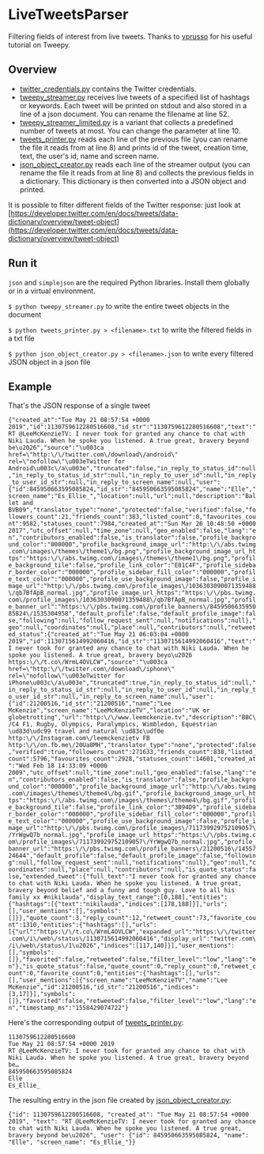 # LiveTweetsParser
Filtering fields of interest from live tweets.
Thanks to [vprusso](https://github.com/vprusso/youtube_tutorials/tree/master/twitter_python/part_1_streaming_tweets) for his useful tutorial on Tweepy.

## Overview
* [twitter_credentials.py](twitter_credentials.py) contains the Twitter credentials.
* [tweepy_streamer.py](tweepy_streamer.py) receives live tweets of a specified list of hashtags or keywords. Each tweet will be printed on stdout and also stored in a line of a json document. You can rename the filename at line 52.
* [tweepy_streamer_limited.py](tweepy_streamer_limited.py) is a variant that collects a predefined number of tweets at most. You can change the parameter at line 10.
* [tweets_printer.py](tweets_printer.py) reads each line of the previous file (you can rename the file it reads from at line 8) and prints id of the tweet, creation time, text, the user's id, name and screen name.
* [json_object_creator.py](json_object_creator.py) reads each line of the streamer output (you can rename the file it reads from at line 8) and collects the previous fields in a dictionary. This dictionary is then converted into a JSON object and printed.

It is possible to filter different fields of the Twitter response: just look at [https://developer.twitter.com/en/docs/tweets/data-dictionary/overview/tweet-object](https://developer.twitter.com/en/docs/tweets/data-dictionary/overview/tweet-object)

## Run it
```json``` and ```simplejson``` are the required Python libraries. Install them globally or in a virtual environment.

```$ python tweepy_streamer.py``` to write the entire tweet objects in the document

```$ python tweets_printer.py > <filename>.txt``` to write the filtered fields in a txt file

```$ python json_object_creator.py > <filename>.json``` to write every filtered JSON object in a json file 

## Example

That's the JSON response of a single tweet

```{"created_at":"Tue May 21 08:57:54 +0000 2019","id":1130759612280516608,"id_str":"1130759612280516608","text":"RT @LeeMcKenzieTV: I never took for granted any chance to chat with Niki Lauda. When he spoke you listened. A true great, bravery beyond be\u2026","source":"\u003ca href=\"http:\/\/twitter.com\/download\/android\" rel=\"nofollow\"\u003eTwitter for Android\u003c\/a\u003e","truncated":false,"in_reply_to_status_id":null,"in_reply_to_status_id_str":null,"in_reply_to_user_id":null,"in_reply_to_user_id_str":null,"in_reply_to_screen_name":null,"user":{"id":845950663595085824,"id_str":"845950663595085824","name":"Elle","screen_name":"Es_Ellie_","location":null,"url":null,"description":"Ballet and BVB09","translator_type":"none","protected":false,"verified":false,"followers_count":21,"friends_count":383,"listed_count":0,"favourites_count":9582,"statuses_count":7984,"created_at":"Sun Mar 26 10:48:50 +0000 2017","utc_offset":null,"time_zone":null,"geo_enabled":false,"lang":"en","contributors_enabled":false,"is_translator":false,"profile_background_color":"000000","profile_background_image_url":"http:\/\/abs.twimg.com\/images\/themes\/theme1\/bg.png","profile_background_image_url_https":"https:\/\/abs.twimg.com\/images\/themes\/theme1\/bg.png","profile_background_tile":false,"profile_link_color":"E81C4F","profile_sidebar_border_color":"000000","profile_sidebar_fill_color":"000000","profile_text_color":"000000","profile_use_background_image":false,"profile_image_url":"http:\/\/pbs.twimg.com\/profile_images\/1036303090071359488\/qb7BfApB_normal.jpg","profile_image_url_https":"https:\/\/pbs.twimg.com\/profile_images\/1036303090071359488\/qb7BfApB_normal.jpg","profile_banner_url":"https:\/\/pbs.twimg.com\/profile_banners\/845950663595085824\/1535304958","default_profile":false,"default_profile_image":false,"following":null,"follow_request_sent":null,"notifications":null},"geo":null,"coordinates":null,"place":null,"contributors":null,"retweeted_status":{"created_at":"Tue May 21 06:03:04 +0000 2019","id":1130715614992060416,"id_str":"1130715614992060416","text":"I never took for granted any chance to chat with Niki Lauda. When he spoke you listened. A true great, bravery beyo\u2026 https:\/\/t.co\/WrmL4OVLCW","source":"\u003ca href=\"http:\/\/twitter.com\/download\/iphone\" rel=\"nofollow\"\u003eTwitter for iPhone\u003c\/a\u003e","truncated":true,"in_reply_to_status_id":null,"in_reply_to_status_id_str":null,"in_reply_to_user_id":null,"in_reply_to_user_id_str":null,"in_reply_to_screen_name":null,"user":{"id":21200516,"id_str":"21200516","name":"Lee McKenzie","screen_name":"LeeMcKenzieTV","location":"UK or globetrotting","url":"http:\/\/www.leemckenzie.tv","description":"BBC\/C4 F1, Rugby, Olympics, Paralympics, Wimbledon, Equestrian \ud83d\udc99 travel and natural \ud83c\udf0e http:\/\/Instagram.com\/leemckenzietv FB http:\/\/on.fb.me\/20Ua8MH","translator_type":"none","protected":false,"verified":true,"followers_count":271633,"friends_count":838,"listed_count":5796,"favourites_count":2928,"statuses_count":14601,"created_at":"Wed Feb 18 14:33:09 +0000 2009","utc_offset":null,"time_zone":null,"geo_enabled":false,"lang":"en","contributors_enabled":false,"is_translator":false,"profile_background_color":"000000","profile_background_image_url":"http:\/\/abs.twimg.com\/images\/themes\/theme4\/bg.gif","profile_background_image_url_https":"https:\/\/abs.twimg.com\/images\/themes\/theme4\/bg.gif","profile_background_tile":false,"profile_link_color":"3B94D9","profile_sidebar_border_color":"000000","profile_sidebar_fill_color":"000000","profile_text_color":"000000","profile_use_background_image":false,"profile_image_url":"http:\/\/pbs.twimg.com\/profile_images\/711739929752109057\/YrWgwQ7b_normal.jpg","profile_image_url_https":"https:\/\/pbs.twimg.com\/profile_images\/711739929752109057\/YrWgwQ7b_normal.jpg","profile_banner_url":"https:\/\/pbs.twimg.com\/profile_banners\/21200516\/1455724644","default_profile":false,"default_profile_image":false,"following":null,"follow_request_sent":null,"notifications":null},"geo":null,"coordinates":null,"place":null,"contributors":null,"is_quote_status":false,"extended_tweet":{"full_text":"I never took for granted any chance to chat with Niki Lauda. When he spoke you listened. A true great, bravery beyond belief and a funny and tough guy. Love to all his family xx #nikilauda","display_text_range":[0,188],"entities":{"hashtags":[{"text":"nikilauda","indices":[178,188]}],"urls":[],"user_mentions":[],"symbols":[]}},"quote_count":3,"reply_count":12,"retweet_count":73,"favorite_count":1310,"entities":{"hashtags":[],"urls":[{"url":"https:\/\/t.co\/WrmL4OVLCW","expanded_url":"https:\/\/twitter.com\/i\/web\/status\/1130715614992060416","display_url":"twitter.com\/i\/web\/status\/1\u2026","indices":[117,140]}],"user_mentions":[],"symbols":[]},"favorited":false,"retweeted":false,"filter_level":"low","lang":"en"},"is_quote_status":false,"quote_count":0,"reply_count":0,"retweet_count":0,"favorite_count":0,"entities":{"hashtags":[],"urls":[],"user_mentions":[{"screen_name":"LeeMcKenzieTV","name":"Lee McKenzie","id":21200516,"id_str":"21200516","indices":[3,17]}],"symbols":[]},"favorited":false,"retweeted":false,"filter_level":"low","lang":"en","timestamp_ms":"1558429074722"}```

Here's the corresponding output of [tweets_printer.py](tweets_printer.py):
```
1130759612280516608
Tue May 21 08:57:54 +0000 2019
RT @LeeMcKenzieTV: I never took for granted any chance to chat with Niki Lauda. When he spoke you listened. A true great, bravery beyond be…
845950663595085824
Elle
Es_Ellie_
```

The resulting entry in the json file created by [json_object_creator.py](json_object_creator.py):

```{"id": 1130759612280516608, "created_at": "Tue May 21 08:57:54 +0000 2019", "text": "RT @LeeMcKenzieTV: I never took for granted any chance to chat with Niki Lauda. When he spoke you listened. A true great, bravery beyond be\u2026", "user": {"id": 845950663595085824, "name": "Elle", "screen_name": "Es_Ellie_"}}```
